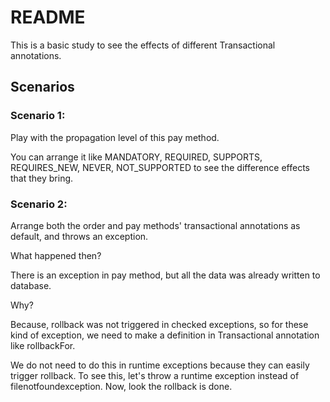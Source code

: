 # README

This is a basic study to see the effects of different Transactional annotations. 

## Scenarios

### Scenario 1:
Play with the propagation level of this pay method.

You can arrange it like MANDATORY, REQUIRED, SUPPORTS, REQUIRES_NEW, NEVER, NOT_SUPPORTED to see the difference effects that they bring.

### Scenario 2:
Arrange both the order and pay methods' transactional annotations as default, and throws an exception.

What happened then?

There is an exception in pay method, but all the data was already written to database.

Why?

Because, rollback was not triggered in checked exceptions, so for these kind of exception, we need to make a definition in Transactional annotation like rollbackFor.

We do not need to do this in runtime exceptions because they can easily trigger rollback. To see this, let's throw a runtime exception instead of filenotfoundexception. Now, look the rollback is done.
